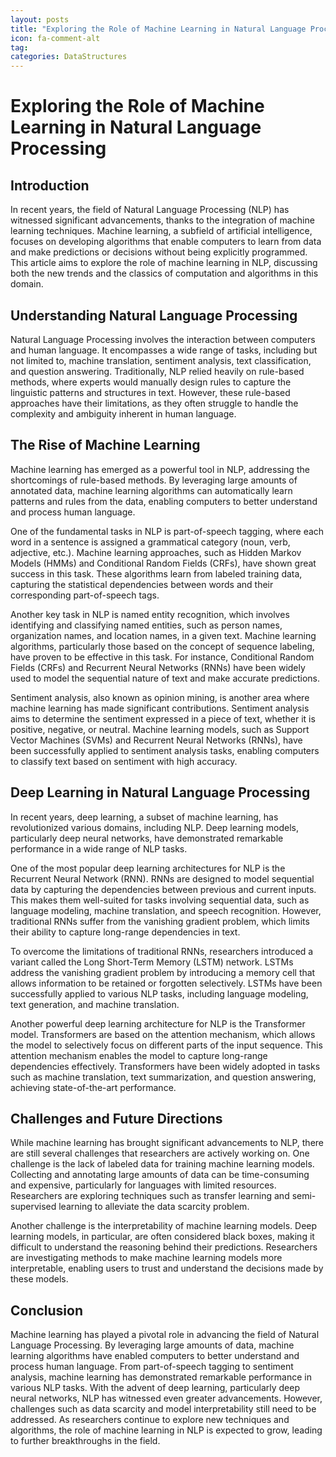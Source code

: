 ```yaml
---
layout: posts
title: "Exploring the Role of Machine Learning in Natural Language Processing"
icon: fa-comment-alt
tag:
categories: DataStructures
---
```



# Exploring the Role of Machine Learning in Natural Language Processing

## Introduction

In recent years, the field of Natural Language Processing (NLP) has witnessed significant advancements, thanks to the integration of machine learning techniques. Machine learning, a subfield of artificial intelligence, focuses on developing algorithms that enable computers to learn from data and make predictions or decisions without being explicitly programmed. This article aims to explore the role of machine learning in NLP, discussing both the new trends and the classics of computation and algorithms in this domain.

## Understanding Natural Language Processing

Natural Language Processing involves the interaction between computers and human language. It encompasses a wide range of tasks, including but not limited to, machine translation, sentiment analysis, text classification, and question answering. Traditionally, NLP relied heavily on rule-based methods, where experts would manually design rules to capture the linguistic patterns and structures in text. However, these rule-based approaches have their limitations, as they often struggle to handle the complexity and ambiguity inherent in human language.

## The Rise of Machine Learning

Machine learning has emerged as a powerful tool in NLP, addressing the shortcomings of rule-based methods. By leveraging large amounts of annotated data, machine learning algorithms can automatically learn patterns and rules from the data, enabling computers to better understand and process human language.

One of the fundamental tasks in NLP is part-of-speech tagging, where each word in a sentence is assigned a grammatical category (noun, verb, adjective, etc.). Machine learning approaches, such as Hidden Markov Models (HMMs) and Conditional Random Fields (CRFs), have shown great success in this task. These algorithms learn from labeled training data, capturing the statistical dependencies between words and their corresponding part-of-speech tags.

Another key task in NLP is named entity recognition, which involves identifying and classifying named entities, such as person names, organization names, and location names, in a given text. Machine learning algorithms, particularly those based on the concept of sequence labeling, have proven to be effective in this task. For instance, Conditional Random Fields (CRFs) and Recurrent Neural Networks (RNNs) have been widely used to model the sequential nature of text and make accurate predictions.

Sentiment analysis, also known as opinion mining, is another area where machine learning has made significant contributions. Sentiment analysis aims to determine the sentiment expressed in a piece of text, whether it is positive, negative, or neutral. Machine learning models, such as Support Vector Machines (SVMs) and Recurrent Neural Networks (RNNs), have been successfully applied to sentiment analysis tasks, enabling computers to classify text based on sentiment with high accuracy.

## Deep Learning in Natural Language Processing

In recent years, deep learning, a subset of machine learning, has revolutionized various domains, including NLP. Deep learning models, particularly deep neural networks, have demonstrated remarkable performance in a wide range of NLP tasks.

One of the most popular deep learning architectures for NLP is the Recurrent Neural Network (RNN). RNNs are designed to model sequential data by capturing the dependencies between previous and current inputs. This makes them well-suited for tasks involving sequential data, such as language modeling, machine translation, and speech recognition. However, traditional RNNs suffer from the vanishing gradient problem, which limits their ability to capture long-range dependencies in text.

To overcome the limitations of traditional RNNs, researchers introduced a variant called the Long Short-Term Memory (LSTM) network. LSTMs address the vanishing gradient problem by introducing a memory cell that allows information to be retained or forgotten selectively. LSTMs have been successfully applied to various NLP tasks, including language modeling, text generation, and machine translation.

Another powerful deep learning architecture for NLP is the Transformer model. Transformers are based on the attention mechanism, which allows the model to selectively focus on different parts of the input sequence. This attention mechanism enables the model to capture long-range dependencies effectively. Transformers have been widely adopted in tasks such as machine translation, text summarization, and question answering, achieving state-of-the-art performance.

## Challenges and Future Directions

While machine learning has brought significant advancements to NLP, there are still several challenges that researchers are actively working on. One challenge is the lack of labeled data for training machine learning models. Collecting and annotating large amounts of data can be time-consuming and expensive, particularly for languages with limited resources. Researchers are exploring techniques such as transfer learning and semi-supervised learning to alleviate the data scarcity problem.

Another challenge is the interpretability of machine learning models. Deep learning models, in particular, are often considered black boxes, making it difficult to understand the reasoning behind their predictions. Researchers are investigating methods to make machine learning models more interpretable, enabling users to trust and understand the decisions made by these models.

## Conclusion

Machine learning has played a pivotal role in advancing the field of Natural Language Processing. By leveraging large amounts of data, machine learning algorithms have enabled computers to better understand and process human language. From part-of-speech tagging to sentiment analysis, machine learning has demonstrated remarkable performance in various NLP tasks. With the advent of deep learning, particularly deep neural networks, NLP has witnessed even greater advancements. However, challenges such as data scarcity and model interpretability still need to be addressed. As researchers continue to explore new techniques and algorithms, the role of machine learning in NLP is expected to grow, leading to further breakthroughs in the field.